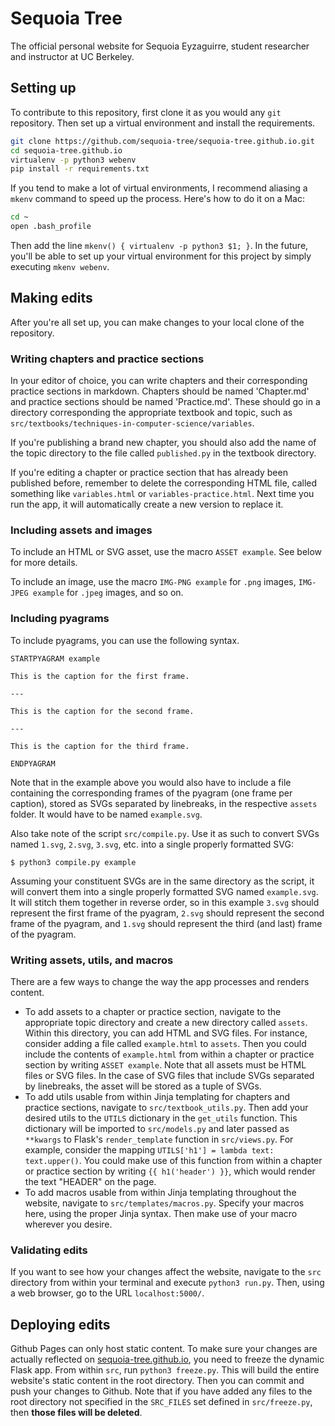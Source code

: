 # Sequoia Tree

The official personal website for Sequoia Eyzaguirre, student researcher and instructor at UC Berkeley.

## Setting up

To contribute to this repository, first clone it as you would any `git` repository. Then set up a virtual environment and install the requirements.

```bash
git clone https://github.com/sequoia-tree/sequoia-tree.github.io.git
cd sequoia-tree.github.io
virtualenv -p python3 webenv
pip install -r requirements.txt
```

If you tend to make a lot of virtual environments, I recommend aliasing a `mkenv` command to speed up the process. Here's how to do it on a Mac:

```bash
cd ~
open .bash_profile
```

Then add the line `mkenv() { virtualenv -p python3 $1; }`. In the future, you'll be able to set up your virtual environment for this project by simply executing `mkenv webenv`.

## Making edits

After you're all set up, you can make changes to your local clone of the repository.

### Writing chapters and practice sections

In your editor of choice, you can write chapters and their corresponding practice sections in markdown. Chapters should be named 'Chapter.md' and practice sections should be named 'Practice.md'. These should go in a directory corresponding the appropriate textbook and topic, such as `src/textbooks/techniques-in-computer-science/variables`.

If you're publishing a brand new chapter, you should also add the name of the topic directory to the file called `published.py` in the textbook directory.

If you're editing a chapter or practice section that has already been published before, remember to delete the corresponding HTML file, called something like `variables.html` or `variables-practice.html`. Next time you run the app, it will automatically create a new version to replace it.

### Including assets and images

To include an HTML or SVG asset, use the macro `ASSET example`. See below for more details.

To include an image, use  the macro `IMG-PNG example` for `.png` images, `IMG-JPEG example` for `.jpeg` images, and so on.

### Including pyagrams

To include pyagrams, you can use the following syntax.

```
STARTPYAGRAM example

This is the caption for the first frame.

---

This is the caption for the second frame.

---

This is the caption for the third frame.

ENDPYAGRAM
```

Note that in the example above you would also have to include a file containing the corresponding frames of the pyagram (one frame per caption), stored as SVGs separated by linebreaks, in the respective `assets` folder. It would have to be named `example.svg`.

Also take note of the script `src/compile.py`. Use it as such to convert SVGs named `1.svg`, `2.svg`, `3.svg`, etc. into a single properly formatted SVG:

```
$ python3 compile.py example
```

Assuming your constituent SVGs are in the same directory as the script, it will convert them into a single properly formatted SVG named `example.svg`. It will stitch them together in reverse order, so in this example `3.svg` should represent the first frame of the pyagram, `2.svg` should represent the second frame of the pyagram, and `1.svg` should represent the third (and last) frame of the pyagram.

### Writing assets, utils, and macros

There are a few ways to change the way the app processes and renders content.

* To add assets to a chapter or practice section, navigate to the appropriate topic directory and create a new directory called `assets`. Within this directory, you can add HTML and SVG files. For instance, consider adding a file called `example.html` to `assets`. Then you could include the contents of `example.html` from within a chapter or practice section by writing `ASSET example`. Note that all assets must be HTML files or SVG files. In the case of SVG files that include SVGs separated by linebreaks, the asset will be stored as a tuple of SVGs.
* To add utils usable from within Jinja templating for chapters and practice sections, navigate to `src/textbook_utils.py`. Then add your desired utils to the `UTILS` dictionary in the `get_utils` function. This dictionary will be imported to `src/models.py` and later passed as `**kwargs` to Flask's `render_template` function in `src/views.py`. For example, consider the mapping `UTILS['h1'] = lambda text: text.upper()`. You could make use of this function from within a chapter or practice section by writing `{{ h1('header') }}`, which would render the text "HEADER" on the page.
* To add macros usable from within Jinja templating throughout the website, navigate to `src/templates/macros.py`. Specify your macros here, using the proper Jinja syntax. Then make use of your macro wherever you desire.

### Validating edits

If you want to see how your changes affect the website, navigate to the `src` directory from within your terminal and execute `python3 run.py`. Then, using a web browser, go to the URL `localhost:5000/`.

## Deploying edits

Github Pages can only host static content. To make sure your changes are actually reflected on [sequoia-tree.github.io](sequoia-tree.github.io), you need to freeze the dynamic Flask app. From within `src`, run `python3 freeze.py`. This will build the entire website's static content in the root directory. Then you can commit and push your changes to Github. Note that if you have added any files to the root directory not specified in the `SRC_FILES` set defined in `src/freeze.py`, then **those files will be deleted**.
